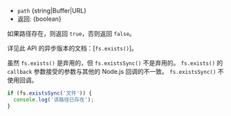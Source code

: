 <!-- YAML
added: v0.1.21
changes:
  - version: v7.6.0
    pr-url: https://github.com/nodejs/node/pull/10739
    description: 参数 `path` 可以是 WHATWG `URL` 对象（使用 `file:` 协议）。 
      该支持目前仍是实验的。
-->

* `path` {string|Buffer|URL}
* 返回: {boolean}

如果路径存在，则返回 `true`，否则返回 `false`。

详见此 API 的异步版本的文档：[`fs.exists()`]。

虽然 `fs.exists()` 是弃用的，但 `fs.existsSync()` 不是弃用的。
`fs.exists()` 的 `callback` 参数接受的参数与其他的 Node.js 回调的不一致。
`fs.existsSync()` 不使用回调。

```js
if (fs.existsSync('文件')) {
  console.log('该路径已存在');
}
```


